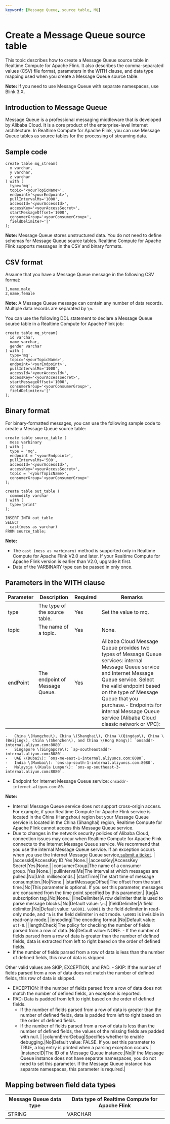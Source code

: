 ```yaml
---
keyword: [Message Queue, source table, MQ]
---
```


# Create a Message Queue source table

This topic describes how to create a Message Queue source table in Realtime Compute for Apache Flink. It also describes the comma-separated values \(CSV\) file format, parameters in the WITH clause, and data type mapping used when you create a Message Queue source table.

**Note:** If you need to use Message Queue with separate namespaces, use Blink 3.X.

## Introduction to Message Queue

Message Queue is a professional messaging middleware that is developed by Alibaba Cloud. It is a core product of the enterprise-level Internet architecture. In Realtime Compute for Apache Flink, you can use Message Queue tables as source tables for the processing of streaming data.

## Sample code

```
create table mq_stream(
  x varchar,
  y varchar,
  z varchar
) with (
  type='mq',
  topic='<yourTopicName>',
  endpoint='<yourEndpoint>',
  pullIntervalMs='1000',
  accessId='<yourAccessId>',
  accessKey='<yourAccessSecret>',
  startMessageOffset='1000',
  consumerGroup='<yourConsumerGroup>',
  fieldDelimiter='|'
);
```

**Note:** Message Queue stores unstructured data. You do not need to define schemas for Message Queue source tables. Realtime Compute for Apache Flink supports messages in the CSV and binary formats.

## CSV format

Assume that you have a Message Queue message in the following CSV format:

```
1,name,male 
2,name,female
```

**Note:** A Message Queue message can contain any number of data records. Multiple data records are separated by `\n`.

You can use the following DDL statement to declare a Message Queue source table in a Realtime Compute for Apache Flink job:

```
create table mq_stream(
  id varchar,
  name varchar,
  gender varchar
) with (
  type='mq',
  topic='<yourTopicName>',
  endpoint='<ourEndpoint>',
  pullIntervalMs='1000',
  accessId='<yourAccessId>',
  accessKey='<yourAccessSecret>',
  startMessageOffset='1000',
  consumerGroup='<yourConsumerGroup>',
  fieldDelimiter='|'
);
```

## Binary format

For binary-formatted messages, you can use the following sample code to create a Message Queue source table:

```
create table source_table (
  mess varbinary
) with (
  type = 'mq',
  endpoint = '<yourEndpoint>',
  pullIntervalMs='500',
  accessId='<yourAccessId>',
  accessKey='<yourAccessSecret>',
  topic = '<yourTopicName>',
  consumerGroup='<yourConsumerGroup>'
);

create table out_table (
  commodity varchar
) with (
  type='print'
);

INSERT INTO out_table
SELECT 
  cast(mess as varchar)
FROM source_table;
```

**Note:**

-   The `cast (mess as varbinary)` method is supported only in Realtime Compute for Apache Flink V2.0 and later. If your Realtime Compute for Apache Flink version is earlier than V2.0, upgrade it first.
-   Data of the VARBINARY type can be passed in only once.

## Parameters in the WITH clause

|Parameter|Description|Required|Remarks|
|---------|-----------|--------|-------|
|type|The type of the source table.|Yes|Set the value to mq.|
|topic|The name of a topic.|Yes|None.|
|endPoint|The endpoint of Message Queue.|Yes|Alibaba Cloud Message Queue provides two types of Message Queue services: internal Message Queue service and Internet Message Queue service. Select the valid endpoint based on the type of Message Queue that you purchase.-   Endpoints for internal Message Queue service \(Alibaba Cloud classic network or VPC\):
    -   China \(Hangzhou\), China \(Shanghai\), China \(Qingdao\), China \(Beijing\), China \(Shenzhen\), and China \(Hong Kong\): `onsaddr-internal.aliyun.com:8080`.
    -   Singapore \(Singapore\): `ap-southeastaddr-internal.aliyun.com:8080`.
    -   UAE \(Dubai\): `ons-me-east-1-internal.aliyuncs.com:8080`.
    -   India \(Mumbai\): `ons-ap-south-1-internal.aliyuncs.com:8080`.
    -   Malaysia \(Kuala Lumpur\): `ons-ap-southeast-3-internal.aliyun.com:8080`.
-   Endpoint for Internet Message Queue service: `onsaddr-internet.aliyun.com:80`.

**Note:**

-   Internal Message Queue service does not support cross-origin access. For example, if your Realtime Compute for Apache Flink service is located in the China \(Hangzhou\) region but your Message Queue service is located in the China \(Shanghai\) region, Realtime Compute for Apache Flink cannot access this Message Queue service.
-   Due to changes in the network security policies of Alibaba Cloud, connection issues may occur when Realtime Compute for Apache Flink connects to the Internet Message Queue service. We recommend that you use the internal Message Queue service. If an exception occurs when you use the Internet Message Queue service,[submit a ticket](https://account.alibabacloud.com/login/login.htm?oauth_callback=https%3A//ticket-intl.console.aliyun.com/%23). |
|accessId|AccessKey ID|Yes|None.|
|accessKey|AccessKey Secret|Yes|None.|
|consumerGroup|The name of a consumer group.|Yes|None.|
|pullIntervalMs|The interval at which messages are pulled.|No|Unit: milliseconds.|
|startTime|The start time of message consumption.|No|None.|
|startMessageOffset|The offset from the start time.|No|This parameter is optional. If you set this parameter, messages are consumed from the time point specified by this parameter.|
|tag|A subscription tag.|No|None.|
|lineDelimiter|A row delimiter that is used to parse message blocks.|No|Default value: `\n`.|
|fieldDelimiter|A field delimiter.|No|Default value: `\u0001`. `\u0001` is the field delimiter in read-only mode, and `^A` is the field delimiter in edit mode. `\u0001` is invisible in read-only mode.|
|encoding|The encoding format.|No|Default value: `utf-8`.|
|lengthCheck|The policy for checking the number of fields parsed from a row of data.|No|Default value: NONE. -   If the number of fields parsed from a row of data is greater than the number of defined fields, data is extracted from left to right based on the order of defined fields.
-   If the number of fields parsed from a row of data is less than the number of defined fields, this row of data is skipped.

Other valid values are SKIP, EXCEPTION, and PAD. -   SKIP: If the number of fields parsed from a row of data does not match the number of defined fields, this row of data is skipped.
-   EXCEPTION: If the number of fields parsed from a row of data does not match the number of defined fields, an exception is reported.
-   PAD: Data is padded from left to right based on the order of defined fields.
    -   If the number of fields parsed from a row of data is greater than the number of defined fields, data is padded from left to right based on the order of defined fields.
    -   If the number of fields parsed from a row of data is less than the number of defined fields, the values of the missing fields are padded with null. |
|columnErrorDebug|Specifies whether to enable debugging.|No|Default value: FALSE. If you set this parameter to TRUE, a log entry is printed when a parsing exception occurs.|
|instanceID|The ID of a Message Queue instance.|No|If the Message Queue instance does not have separate namespaces, you do not need to set this parameter. If the Message Queue instance has separate namespaces, this parameter is required.|

## Mapping between field data types

|Message Queue data type|Data type of Realtime Compute for Apache Flink|
|-----------------------|----------------------------------------------|
|STRING|VARCHAR|

